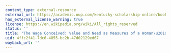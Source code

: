 ```yaml
---
content_type: external-resource
external_url: https://academic.oup.com/kentucky-scholarship-online/book/14935/chapter-abstract/169274554?redirectedFrom=fulltext
has_external_license_warning: true
license: https://en.wikipedia.org/wiki/All_rights_reserved
status: ''
title: "The Wage Conceived: Value and Need as Measures of a Woman\u2019s Worth"
uid: 4ffc2f41-7dc6-4855-bc2b-47d02129ed67
wayback_url: ''
---
```

